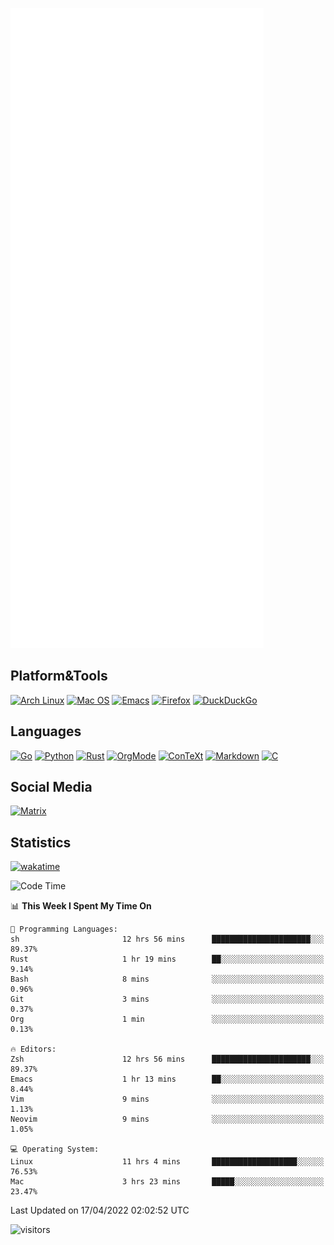 ![Metrics](https://github.com/SteamedFish/SteamedFish/blob/master/github-metrics.svg)

## Platform&Tools

[![Arch Linux](https://img.shields.io/badge/ArchLinux-1793D1?logo=arch-linux&logoColor=fff&style=flat-square)](https://archlinux.org/)
[![Mac OS](https://img.shields.io/badge/MacOS-000000?style=flat-square&logo=macos&logoColor=F0F0F0)](https://www.apple.com/macos/)
[![Emacs](https://img.shields.io/badge/Emacs-%237F5AB6.svg?&style=flat-square&logo=gnu-emacs&logoColor=white)](https://www.gnu.org/software/emacs/)
[![Firefox](https://img.shields.io/badge/Firefox-FF7139?style=flat-square&logo=Firefox-Browser&logoColor=white)](https://firefox.com/)
[![DuckDuckGo](https://img.shields.io/badge/DuckDuckGo-DE5833?style=flat-square&logo=DuckDuckGo&logoColor=white)](https://duckduckgo.com/)

## Languages

[![Go](https://img.shields.io/badge/Golang-%2300ADD8.svg?style=flat-square&logo=go&logoColor=white)](https://golang.org/)
[![Python](https://img.shields.io/badge/Python-3670A0?style=flat-square&logo=python&logoColor=ffdd54)](https://www.python.org/)
[![Rust](https://img.shields.io/badge/Rust-%23000000.svg?style=flat-square&logo=rust&logoColor=white)](https://www.rust-lang.org/)
[![OrgMode](https://img.shields.io/badge/OrgMode-%23000000.svg?style=flat-square&logo=org&logoColor=white)](https://orgmode.org/)
[![ConTeXt](https://img.shields.io/badge/ConTeXt-%23008080.svg?style=flat-square&logo=latex&logoColor=white)](https://contextgarden.net/)
[![Markdown](https://img.shields.io/badge/MarkDown-%23000000.svg?style=flat-square&logo=markdown&logoColor=white)](https://daringfireball.net/projects/markdown/)
[![C](https://img.shields.io/badge/C-%2300599C.svg?style=flat-square&logo=c&logoColor=white)](https://www.iso.org/standard/74528.html)

## Social Media

[![Matrix](https://img.shields.io/badge/SteamedFish-2CA5E0?style=social&logo=matrix&logoColor=black)](https://matrix.to/#/@i:steamedfish.org)

## Statistics
[![wakatime](https://wakatime.com/badge/user/168280d6-fcf2-4b4f-ad3a-dc4612f35b38.svg)](https://wakatime.com/@168280d6-fcf2-4b4f-ad3a-dc4612f35b38)

<!--START_SECTION:waka-->
![Code Time](http://img.shields.io/badge/Code%20Time-1%2C750%20hrs%2054%20mins-blue)

📊 **This Week I Spent My Time On** 

```text
💬 Programming Languages: 
sh                       12 hrs 56 mins      ██████████████████████░░░   89.37% 
Rust                     1 hr 19 mins        ██░░░░░░░░░░░░░░░░░░░░░░░   9.14% 
Bash                     8 mins              ░░░░░░░░░░░░░░░░░░░░░░░░░   0.96% 
Git                      3 mins              ░░░░░░░░░░░░░░░░░░░░░░░░░   0.37% 
Org                      1 min               ░░░░░░░░░░░░░░░░░░░░░░░░░   0.13%

🔥 Editors: 
Zsh                      12 hrs 56 mins      ██████████████████████░░░   89.37% 
Emacs                    1 hr 13 mins        ██░░░░░░░░░░░░░░░░░░░░░░░   8.44% 
Vim                      9 mins              ░░░░░░░░░░░░░░░░░░░░░░░░░   1.13% 
Neovim                   9 mins              ░░░░░░░░░░░░░░░░░░░░░░░░░   1.05%

💻 Operating System: 
Linux                    11 hrs 4 mins       ███████████████████░░░░░░   76.53% 
Mac                      3 hrs 23 mins       █████░░░░░░░░░░░░░░░░░░░░   23.47%

```


 Last Updated on 17/04/2022 02:02:52 UTC
<!--END_SECTION:waka-->

![visitors](https://visitor-badge.laobi.icu/badge?page_id=SteamedFish.SteamedFish)
